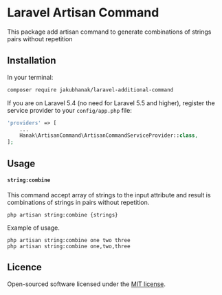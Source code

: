 # Laravel Artisan Command 

This package add artisan command to generate combinations of strings pairs without repetition


## Installation

In your terminal:

```sh
composer require jakubhanak/laravel-additional-command
```

If you are on Laravel 5.4 (no need for Laravel 5.5 and higher), register the service provider to your `config/app.php` file:

```php
'providers' => [
    ...
    Hanak\ArtisanCommand\ArtisanCommandServiceProvider::class,
];
```



## Usage

#### `string:combine`

This command accept array of strings to the input attribute and result is combinations of strings in pairs without repetition.

```
php artisan string:combine {strings}
```

Example of usage.

```
php artisan string:combine one two three
php artisan string:combine one,two,three
```

## Licence

Open-sourced software licensed under the [MIT license](https://opensource.org/licenses/MIT).